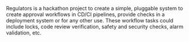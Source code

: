 Regulators is a hackathon project to create a simple, pluggable system to create approval workflows in CD/CI pipelines, provide checks in a deployment system or for any other use. These workflow tasks could include locks, code review verification, safety and security checks, alarm validation, etc.
